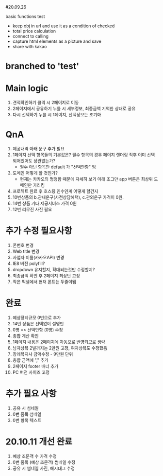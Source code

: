 #20.09.26

basic functions test

- keep obj in url and use it as a condition of checked
- total price calculation
- connect to calling
- capture html elements as a picture and save
- share with kakao

# branched to 'test'

# Main logic

1. 견적확인하기 클릭 시 2페이지로 이동
2. 2페이지에서 공유하기 누를 시 세부정보, 최종금액 기억한 상태로 공유
3. 다시 선택하기 누를 시 1페이지, 선택정보는 초기화

# QnA

1. 제공내역 아래 문구 추가 필요
2. 1페이지 선택 항목들의 기본값은? 필수 항목의 경우 페이지 렌더링 직후 이미 선택되어있어도 상관없는가?
   - 필수 아닌 항목만 default 가 "선택안함" 임
3. 도메인 어떻게 할 것인가?
   - 현재는 카카오의 멍청함 때문에 자세히 보기 아래 조그만 app 버튼은 최상위 도메인만 가리킴
4. 프로젝트 완료 후 호스팅 인수인계 어떻게 할건지
5. 10번상품의 b.관내운구(사전상담혜택), c.관외운구 가격이 0원.
6. 14번 상품 기타 제공서비스 가격 0원
7. 12번 리무진 사진 필요

# 추가 수정 필요사항

1. 폰번호 변경
2. Web title 변경
3. 사업자 이름(카카오API) 변경
4. IE8 버전 polyfill?
5. dropdown 유지할지, 확대되는것만 수정할지?
6. 최종금액 확인 후 2페이지 최상단 고정
7. 작은 픽셀에서 현재 폰트는 두줄이됌

# 완료

1. 예상장례규모 0번으로 추가
2. 14번 상품은 선택없이 설명만
3. 0명 => 선택안함 (0명) 수정
4. 총합 계산 확인
5. 1페이지 내용은 2페이지에 자동으로 반영되므로 생략
6. 남자상복 2벌까지는 2만원 고정, 여자상복도 수정했음
7. 장례복지사 금액수정 - 9만원 단위
8. 총합 금액에 "," 추가
9. 2페이지 footer 배너 추가
10. PC 버전 사이즈 고정

# 추가 필요 사항

1. 공유 시 섬네일
2. 0번 품목 섬네일
3. 0번 항목 텍스트

# 20.10.11 개선 완료

1. 예상 조문객 수 가격 수정
2. 0번 품목 (예상 조문객) 썸네일 수정
3. 공유 시 썸네일 사진, 해시태그 수정
